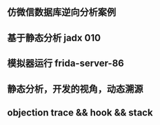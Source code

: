 ## 仿微信数据库逆向分析案例



## 基于静态分析 jadx 010



## 模拟器运行 frida-server-86



## 静态分析，开发的视角，动态溯源



## objection trace && hook && stack



